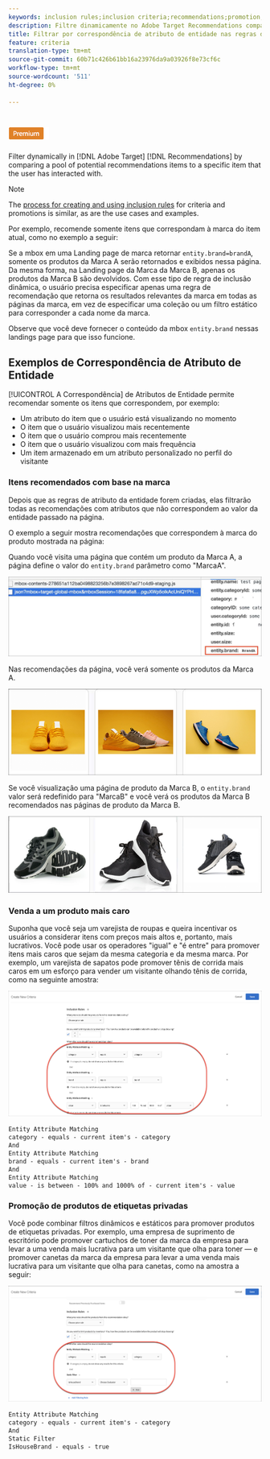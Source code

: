 ```yaml
---
keywords: inclusion rules;inclusion criteria;recommendations;promotion;promotions;dynamic filtering;dynamic;entity attribute matching
description: Filtre dinamicamente no Adobe Target Recommendations comparando um pool de itens de recomendações potenciais a um item específico com o qual o usuário interagiu.
title: Filtrar por correspondência de atributo de entidade nas regras de inclusão dinâmica no Adobe Target Recommendations
feature: criteria
translation-type: tm+mt
source-git-commit: 60b71c426b61bb16a23976da9a03926f8e73cf6c
workflow-type: tm+mt
source-wordcount: '511'
ht-degree: 0%

---
```



# ![Correspondência de Atributo de Entidade PREMIUM](/help/assets/premium.png)

Filter dynamically in [!DNL Adobe Target] [!DNL Recommendations] by comparing a pool of potential recommendations items to a specific item that the user has interacted with.

>[!NOTE]
>
>The [process for creating and using inclusion rules](/help/c-recommendations/c-algorithms/use-dynamic-and-static-inclusion-rules.md) for criteria and promotions is similar, as are the use cases and examples.

Por exemplo, recomende somente itens que correspondam à marca do item atual, como no exemplo a seguir:

Se a mbox em uma Landing page de marca retornar `entity.brand=brandA`, somente os produtos da Marca A serão retornados e exibidos nessa página. Da mesma forma, na Landing page da Marca da Marca B, apenas os produtos da Marca B são devolvidos. Com esse tipo de regra de inclusão dinâmica, o usuário precisa especificar apenas uma regra de recomendação que retorna os resultados relevantes da marca em todas as páginas da marca, em vez de especificar uma coleção ou um filtro estático para corresponder a cada nome da marca.

Observe que você deve fornecer o conteúdo da mbox `entity.brand` nessas landings page para que isso funcione.

## Exemplos de Correspondência de Atributo de Entidade

[!UICONTROL A Correspondência] de Atributos de Entidade permite recomendar somente os itens que correspondem, por exemplo:

* Um atributo do item que o usuário está visualizando no momento
* O item que o usuário visualizou mais recentemente
* O item que o usuário comprou mais recentemente
* O item que o usuário visualizou com mais frequência
* Um item armazenado em um atributo personalizado no perfil do visitante

### Itens recomendados com base na marca

Depois que as regras de atributo da entidade forem criadas, elas filtrarão todas as recomendações com atributos que não correspondem ao valor da entidade passado na página.

O exemplo a seguir mostra recomendações que correspondem à marca do produto mostrada na página:

Quando você visita uma página que contém um produto da Marca A, a página define o valor do `entity.brand` parâmetro como &quot;MarcaA&quot;.

![Exemplo de chamada de Público alvo](/help/c-recommendations/c-algorithms/assets/example-target-call.png)

Nas recomendações da página, você verá somente os produtos da Marca A.

![Recomendações da marca A](/help/c-recommendations/c-algorithms/assets/brandA.png)

Se você visualização uma página de produto da Marca B, o `entity.brand` valor será redefinido para &quot;MarcaB&quot; e você verá os produtos da Marca B recomendados nas páginas de produto da Marca B.

![Recomendações da marca B](/help/c-recommendations/c-algorithms/assets/brandB.png)

### Venda a um produto mais caro

Suponha que você seja um varejista de roupas e queira incentivar os usuários a considerar itens com preços mais altos e, portanto, mais lucrativos. Você pode usar os operadores &quot;igual&quot; e &quot;é entre&quot; para promover itens mais caros que sejam da mesma categoria e da mesma marca. Por exemplo, um varejista de sapatos pode promover tênis de corrida mais caros em um esforço para vender um visitante olhando tênis de corrida, como na seguinte amostra:

![Aumento](/help/c-recommendations/c-algorithms/assets/upsell.png)

```
Entity Attribute Matching
category - equals - current item's - category 
And 
Entity Attribute Matching
brand - equals - current item's - brand 
And 
Entity Attribute Matching
value - is between - 100% and 1000% of - current item's - value
```

### Promoção de produtos de etiquetas privadas

Você pode combinar filtros dinâmicos e estáticos para promover produtos de etiquetas privadas. Por exemplo, uma empresa de suprimento de escritório pode promover cartuchos de toner da marca da empresa para levar a uma venda mais lucrativa para um visitante que olha para toner — e promover canetas da marca da empresa para levar a uma venda mais lucrativa para um visitante que olha para canetas, como na amostra a seguir:

![Marca da casa](/help/c-recommendations/c-algorithms/assets/housebrand.png)

```
Entity Attribute Matching
category - equals - current item's - category 
And
Static Filter
IsHouseBrand - equals - true
```
